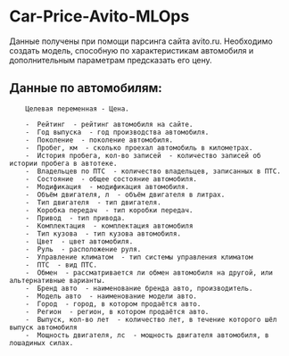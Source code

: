# Car-Price-Avito-MLOps

Данные получены при помощи парсинга сайта avito.ru. Необходимо создать модель, способную по характеристикам автомобиля и дополнительным параметрам предсказать его цену. 

## Данные по автомобилям:

        Целевая переменная - Цена.
        
        -  Рейтинг  - рейтинг автомобиля на сайте.
        -  Год выпуска  - год производства автомобиля.
        -  Поколение  - поколение автомобиля.
        -  Пробег, км  - сколько проехал автомобиль в километрах.
        -  История пробега, кол-во записей  - количество записей об истории пробега в автотеке. 
        -  Владельцев по ПТС  - количество владельцев, записанных в ПТС.
        -  Состояние  - общее состояние автомобиля.
        -  Модификация  - модификация автомобиля.
        -  Объём двигателя, л  - объём двигателя в литрах.
        -  Тип двигателя  - тип двигателя.
        -  Коробка передач  - тип коробки передач.
        -  Привод  - тип привода.
        -  Комплектация  - комплектация автомобиля
        -  Тип кузова  - тип кузова автомобиля.
        -  Цвет  - цвет автомобиля.
        -  Руль  - расположение руля.
        -  Управление климатом  - тип системы управления климатом
        -  ПТС  - вид ПТС.
        -  Обмен  - рассматривается ли обмен автомобиля на другой, или альтернативные варианты.
        -  Бренд авто  - наименование бренда авто, производитель.
        -  Модель авто  - наименование модели авто.
        -  Город  - город, в котором продаётся авто.
        -  Регион  - регион, в котором продаётся авто.
        -  Выпуск, кол-во лет  - количество лет, в течение которого шёл выпуск автомобиля
        -  Мощность двигателя, лс  - мощность двигателя автомобиля, в лошадиных силах.
